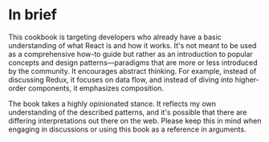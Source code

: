 # In brief

This cookbook is targeting developers who already have a basic understanding of what React is and how it works. It's not meant to be used as a comprehensive how-to guide but rather as an introduction to popular concepts and design patterns—paradigms that are more or less introduced by the community. It encourages abstract thinking. For example, instead of discussing Redux, it focuses on data flow, and instead of diving into higher-order components, it emphasizes composition.

The book takes a highly opinionated stance. It reflects my own understanding of the described patterns, and it's possible that there are differing interpretations out there on the web. Please keep this in mind when engaging in discussions or using this book as a reference in arguments.
